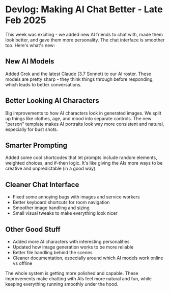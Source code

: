 # Devlog: Making AI Chat Better - Late Feb 2025

This week was exciting - we added new AI friends to chat with, made them look better, and gave them more personality. The chat interface is smoother too. Here's what's new:

## New AI Models
Added Grok and the latest Claude (3.7 Sonnet) to our AI roster. These models are pretty sharp - they think things through before responding, which leads to better conversations.

## Better Looking AI Characters
Big improvements to how AI characters look in generated images. We split up things like clothes, age, and mood into separate controls. The new "person" template makes AI portraits look way more consistent and natural, especially for bust shots.

## Smarter Prompting
Added some cool shortcodes that let prompts include random elements, weighted choices, and if-then logic. It's like giving the AIs more ways to be creative and unpredictable (in a good way).

## Cleaner Chat Interface
- Fixed some annoying bugs with images and service workers
- Better keyboard shortcuts for room navigation
- Smoother image handling and sizing
- Small visual tweaks to make everything look nicer

## Other Good Stuff
- Added more AI characters with interesting personalities
- Updated how image generation works to be more reliable
- Better file handling behind the scenes
- Cleaner documentation, especially around which AI models work online vs offline

The whole system is getting more polished and capable. These improvements make chatting with AIs feel more natural and fun, while keeping everything running smoothly under the hood.
